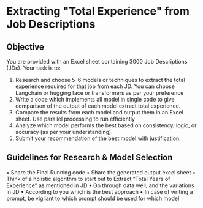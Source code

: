 # Extracting "Total Experience" from Job Descriptions

## Objective

You are provided with an Excel sheet containing 3000 Job Descriptions (JDs). Your task is to:

1. Research and choose 5–6 models or techniques to extract the total experience required for
   that job from each JD. You can choose Langchain or hugging face or transformers as per your
   preference
2. Write a code which implements all model in single code to give comparison of the output of
   each model extract total experience.
3. Compare the results from each model and output them in an Excel sheet. Use parallel
   processing to run efficiently
4. Analyze which model performs the best based on consistency, logic, or accuracy (as per your
   understanding).
5. Submit your recommendation of the best model with justification.

## Guidelines for Research & Model Selection

• Share the Final Running code
• Share the generated output excel sheet
• Think of a holistic algorithm to start out to Extract “Total Years of Experience” as mentioned
in JD
• Go through data well, and the variations in JD
• According to you which is the best approach
• In case of writing a prompt, be vigilant to which prompt should be used for which model
